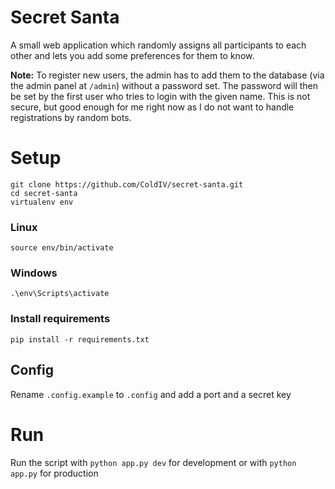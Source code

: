 # Secret Santa
A small web application which randomly assigns all participants to each other and lets you add some preferences for them to know.

**Note:** To register new users, the admin has to add them to the database (via the admin panel at `/admin`) without a password set. The password will then be set by the first user who tries to login with the given name. This is not secure, but good enough for me right now as I do not want to handle registrations by random bots.

# Setup
    git clone https://github.com/ColdIV/secret-santa.git
    cd secret-santa
    virtualenv env
### Linux
    source env/bin/activate
### Windows
    .\env\Scripts\activate
### Install requirements    
    pip install -r requirements.txt
## Config
Rename `.config.example` to `.config` and add a port and a secret key

# Run
Run the script with `python app.py dev` for development or with `python app.py` for production
